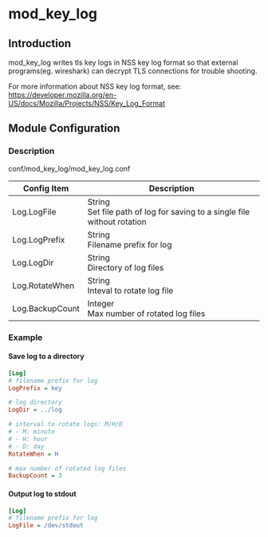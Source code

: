 # mod_key_log

## Introduction 

mod_key_log writes tls key logs in NSS key log format so that external
programs(eg. wireshark) can decrypt TLS connections for trouble shooting.

For more information about NSS key log format, see:
https://developer.mozilla.org/en-US/docs/Mozilla/Projects/NSS/Key_Log_Format

## Module Configuration

### Description
conf/mod_key_log/mod_key_log.conf

| Config Item | Description                             |
| ----------- | --------------------------------------- |
| Log.LogFile | String<br>Set file path of log for saving to a single file without rotation |
| Log.LogPrefix | String<br>Filename prefix for log |
| Log.LogDir | String<br>Directory of log files |
| Log.RotateWhen | String<br>Inteval to rotate log file |
| Log.BackupCount | Integer<br>Max number of rotated log files |

### Example

#### Save log to a directory
```ini
[Log]
# filename prefix for log 
LogPrefix = key

# log directory 
LogDir = ../log

# interval to rotate logs: M/H/D
# - M: minute
# - H: hour
# - D: day
RotateWhen = H 

# max number of rotated log files
BackupCount = 3
```
#### Output log to stdout
```ini
[Log]
# filename prefix for log 
LogFile = /dev/stdout
```
